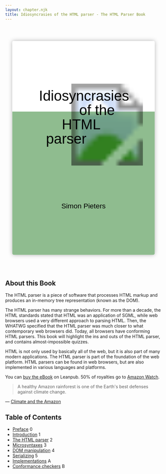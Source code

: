 ```yaml
---
layout: chapter.njk
title: Idiosyncrasies of the HTML parser - The HTML Parser Book
---
```

<link rel=preload as=font crossorigin href=/_assets/fonts/Archistico_Bold.woff>
<header class=book-cover>
<h1 role="presentation">
<svg viewBox="-50 -350 1100 1600" role="presentation" focusable="false" id="book-cover-svg">
  <style>
    /*
    font    https://www.fontsquirrel.com/fonts/archistico
    licence https://www.fontsquirrel.com/license/archistico
    */
    @font-face {
      font-family: Archistico;
      src: url('/_assets/fonts/Archistico_Bold.woff') format('woff'),
           url('/_assets/fonts/Archistico_Bold.ttf') format('truetype');
    }
    #book-cover-svg #book-title {
      font-size: 100px;
    }
    #book-cover-svg text {
      font-family: Archistico, sans-serif;
      font-weight: normal;
    }
    #book-cover-svg #book-author {
      font-size: 50px;
    }
    #book-cover-svg image { mix-blend-mode: multiply }
  </style>
  <defs>
    <filter id="book-cover-shadow">
      <feDropShadow dx="0" dy="0" stdDeviation="15" flood-opacity="0.3"/>
    </filter>
    <linearGradient id="book-cover-bg" x1="0%" y1="0%" x2="0%" y2="100%">
      <stop offset="33%" stop-color="white" />
      <stop offset="33%" stop-color="darkseagreen" />
    </linearGradient>
  </defs>
  <rect fill="url(#book-cover-bg)" x="0" y="-300" width="1000" height="1500" rx="10" filter="url(#book-cover-shadow)"></rect>
  <image role="img" aria-label="Sketch of a platypus." xlink:href="/_assets/img/Platypus_sketch_by_Hmich176.png" x="382" y="0" width="568" height="574"></image>
  <g text-anchor="end" id="book-title" role="heading" aria-level="1">
    <text x="820" y="120">Idiosyncrasies</text>
    <text x="720" y="220">of the</text>
    <text x="620" y="320">HTML</text>
    <text x="520" y="420">parser</text>
  </g>
  <g id="book-author">
    <text role="paragraph" text-anchor="middle" x="500" y="875">Simon Pieters</text>
  </g>
</svg>
</h1>

</header>

## About this Book

The HTML parser is a piece of software that processes HTML markup and produces an in-memory tree representation (known as the DOM).

The HTML parser has many strange behaviors. For more than a decade, the HTML standards stated that HTML was an application of SGML, while web browsers used a very different approach to parsing HTML. Then, the WHATWG specified that the HTML parser was much closer to what contemporary web browsers did. Today, all browsers have conforming HTML parsers. This book will highlight the ins and outs of the HTML parser, and contains almost-impossible quizzes.

HTML is not only used by basically all of the web, but it is also part of many modern applications. The HTML parser is part of the foundation of the web platform. HTML parsers can be found in web browsers, but are also implemented in various languages and platforms.

You can [buy the eBook](https://leanpub.com/html-parser-book/) on Leanpub. 50% of royalties go to [Amazon Watch](https://amazonwatch.org/).

> A healthy Amazon rainforest is one of the Earth's best defenses against climate change.

— [Climate and the Amazon](https://amazonwatch.org/work/climate-and-the-amazon)

## Table of Contents

<ul class=toc>
 <li><a href=/preface/>Preface</a> <span>0</span>
 <li><a href=/introduction/>Introduction</a> <span>1</span>
 <li><a href=/parser/>The HTML parser</a> <span>2</span>
 <li><a href=/microsyntaxes/>Microsyntaxes</a> <span>3</span>
 <li><a href=/dom-manipulation/>DOM manipulation</a> <span>4</span>
 <li><a href=/serializing/>Serializing</a> <span>5</span>
 <li><a href=/implementations/>Implementations</a> <span>A</span>
 <li><a href=/conformance-checkers/>Conformance checkers</a> <span>B</span>
</ul>
